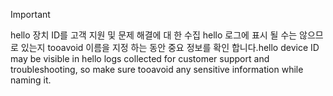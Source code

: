 > [!IMPORTANT]
> <span data-ttu-id="75e2a-101">hello 장치 ID를 고객 지원 및 문제 해결에 대 한 수집 hello 로그에 표시 될 수는 않으므로 있는지 tooavoid 이름을 지정 하는 동안 중요 정보를 확인 합니다.</span><span class="sxs-lookup"><span data-stu-id="75e2a-101">hello device ID may be visible in hello logs collected for customer support and troubleshooting, so make sure tooavoid any sensitive information while naming it.</span></span>
>